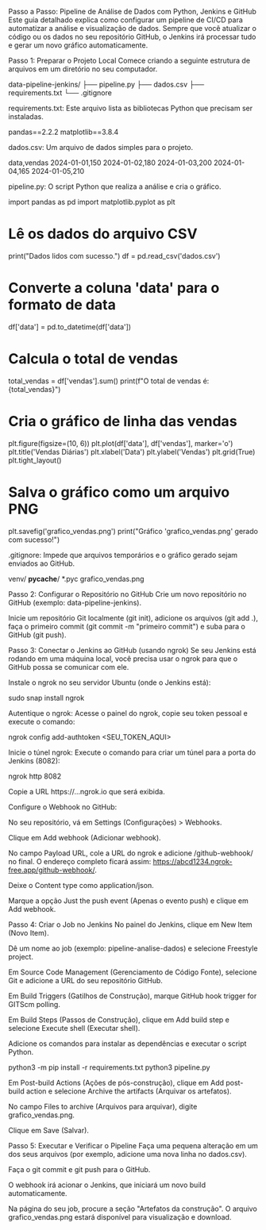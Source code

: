 Passo a Passo: Pipeline de Análise de Dados com Python, Jenkins e GitHub
Este guia detalhado explica como configurar um pipeline de CI/CD para automatizar a análise e visualização de dados. Sempre que você atualizar o código ou os dados no seu repositório GitHub, o Jenkins irá processar tudo e gerar um novo gráfico automaticamente.

Passo 1: Preparar o Projeto Local
Comece criando a seguinte estrutura de arquivos em um diretório no seu computador.

data-pipeline-jenkins/
├── pipeline.py
├── dados.csv
├── requirements.txt
└── .gitignore

requirements.txt: Este arquivo lista as bibliotecas Python que precisam ser instaladas.

pandas==2.2.2
matplotlib==3.8.4

dados.csv: Um arquivo de dados simples para o projeto.

data,vendas
2024-01-01,150
2024-01-02,180
2024-01-03,200
2024-01-04,165
2024-01-05,210

pipeline.py: O script Python que realiza a análise e cria o gráfico.

import pandas as pd
import matplotlib.pyplot as plt

# Lê os dados do arquivo CSV
print("Dados lidos com sucesso.")
df = pd.read_csv('dados.csv')

# Converte a coluna 'data' para o formato de data
df['data'] = pd.to_datetime(df['data'])

# Calcula o total de vendas
total_vendas = df['vendas'].sum()
print(f"O total de vendas é: {total_vendas}")

# Cria o gráfico de linha das vendas
plt.figure(figsize=(10, 6))
plt.plot(df['data'], df['vendas'], marker='o')
plt.title('Vendas Diárias')
plt.xlabel('Data')
plt.ylabel('Vendas')
plt.grid(True)
plt.tight_layout()

# Salva o gráfico como um arquivo PNG
plt.savefig('grafico_vendas.png')
print("Gráfico 'grafico_vendas.png' gerado com sucesso!")

.gitignore: Impede que arquivos temporários e o gráfico gerado sejam enviados ao GitHub.

venv/
__pycache__/
*.pyc
grafico_vendas.png

Passo 2: Configurar o Repositório no GitHub
Crie um novo repositório no GitHub (exemplo: data-pipeline-jenkins).

Inicie um repositório Git localmente (git init), adicione os arquivos (git add .), faça o primeiro commit (git commit -m "primeiro commit") e suba para o GitHub (git push).

Passo 3: Conectar o Jenkins ao GitHub (usando ngrok)
Se seu Jenkins está rodando em uma máquina local, você precisa usar o ngrok para que o GitHub possa se comunicar com ele.

Instale o ngrok no seu servidor Ubuntu (onde o Jenkins está):

sudo snap install ngrok

Autentique o ngrok:
Acesse o painel do ngrok, copie seu token pessoal e execute o comando:

ngrok config add-authtoken <SEU_TOKEN_AQUI>

Inicie o túnel ngrok:
Execute o comando para criar um túnel para a porta do Jenkins (8082):

ngrok http 8082

Copie a URL https://...ngrok.io que será exibida.

Configure o Webhook no GitHub:

No seu repositório, vá em Settings (Configurações) > Webhooks.

Clique em Add webhook (Adicionar webhook).

No campo Payload URL, cole a URL do ngrok e adicione /github-webhook/ no final. O endereço completo ficará assim: https://abcd1234.ngrok-free.app/github-webhook/.

Deixe o Content type como application/json.

Marque a opção Just the push event (Apenas o evento push) e clique em Add webhook.

Passo 4: Criar o Job no Jenkins
No painel do Jenkins, clique em New Item (Novo Item).

Dê um nome ao job (exemplo: pipeline-analise-dados) e selecione Freestyle project.

Em Source Code Management (Gerenciamento de Código Fonte), selecione Git e adicione a URL do seu repositório GitHub.

Em Build Triggers (Gatilhos de Construção), marque GitHub hook trigger for GITScm polling.

Em Build Steps (Passos de Construção), clique em Add build step e selecione Execute shell (Executar shell).

Adicione os comandos para instalar as dependências e executar o script Python.

python3 -m pip install -r requirements.txt
python3 pipeline.py

Em Post-build Actions (Ações de pós-construção), clique em Add post-build action e selecione Archive the artifacts (Arquivar os artefatos).

No campo Files to archive (Arquivos para arquivar), digite grafico_vendas.png.

Clique em Save (Salvar).

Passo 5: Executar e Verificar o Pipeline
Faça uma pequena alteração em um dos seus arquivos (por exemplo, adicione uma nova linha no dados.csv).

Faça o git commit e git push para o GitHub.

O webhook irá acionar o Jenkins, que iniciará um novo build automaticamente.

Na página do seu job, procure a seção "Artefatos da construção". O arquivo grafico_vendas.png estará disponível para visualização e download.
